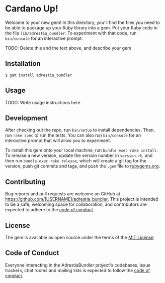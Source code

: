 # Cardano Up!

Welcome to your new gem! In this directory, you'll find the files you need to be able to package up your Ruby library into a gem. Put your Ruby code in the file `lib/adrestia_bundler`. To experiment with that code, run `bin/console` for an interactive prompt.

TODO: Delete this and the text above, and describe your gem

## Installation

    $ gem install adrestia_bundler

## Usage

TODO: Write usage instructions here

## Development

After checking out the repo, run `bin/setup` to install dependencies. Then, run `rake spec` to run the tests. You can also run `bin/console` for an interactive prompt that will allow you to experiment.

To install this gem onto your local machine, run `bundle exec rake install`. To release a new version, update the version number in `version.rb`, and then run `bundle exec rake release`, which will create a git tag for the version, push git commits and tags, and push the `.gem` file to [rubygems.org](https://rubygems.org).

## Contributing

Bug reports and pull requests are welcome on GitHub at https://github.com/[USERNAME]/adrestia_bundler. This project is intended to be a safe, welcoming space for collaboration, and contributors are expected to adhere to the [code of conduct](https://github.com/[USERNAME]/adrestia_bundler/blob/master/CODE_OF_CONDUCT.md).


## License

The gem is available as open source under the terms of the [MIT License](https://opensource.org/licenses/MIT).

## Code of Conduct

Everyone interacting in the AdrestiaBundler project's codebases, issue trackers, chat rooms and mailing lists is expected to follow the [code of conduct](https://github.com/[USERNAME]/adrestia_bundler/blob/master/CODE_OF_CONDUCT.md).
